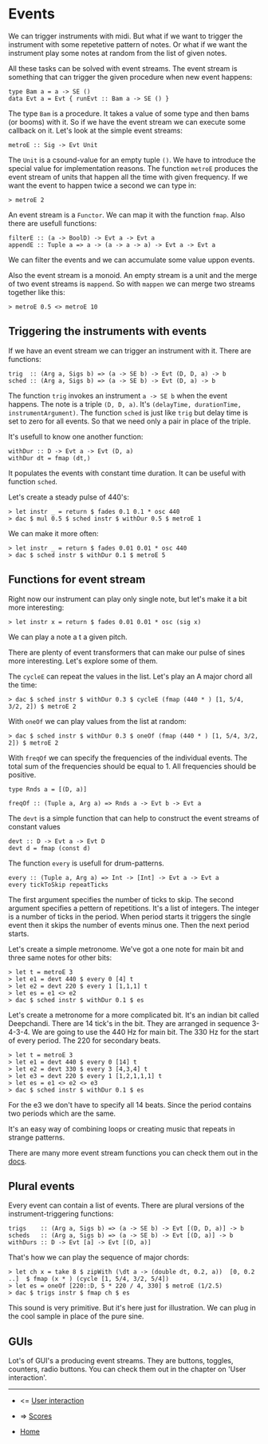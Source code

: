 Events
================================

We can trigger instruments with midi. But what
if we want to trigger the instrument with some repetetive
pattern of notes. Or what if we want the instrument
play some notes at random from the list of given notes.

All these tasks can be solved with event streams.
The event stream is something that can trigger the 
given procedure when new event happens:

~~~
type Bam a = a -> SE ()
data Evt a = Evt { runEvt :: Bam a -> SE () }
~~~

The type `Bam` is a procedure. It takes a value of some type and 
then bams (or booms) with it. So if we have the event stream
we can execute some callback on it. Let's look at the simple event
streams:

~~~
metroE :: Sig -> Evt Unit
~~~

The `Unit` is a csound-value for an empty tuple `()`. 
We have to introduce the special value for implementation reasons.
The function `metroE`  produces the event stream of units
that happen all the time with given frequency. If we want the 
event to happen twice a second we can type in:

~~~
> metroE 2 
~~~


An event stream is a `Functor`. We can map it with the function `fmap`.
Also there are usefull functions:

~~~
filterE :: (a -> BoolD) -> Evt a -> Evt a
appendE :: Tuple a => a -> (a -> a -> a) -> Evt a -> Evt a
~~~

We can filter the events and we can accumulate some value uppon events.

Also the event stream is a monoid. An empty stream is a unit and
the merge of two event streams is `mappend`. So with `mappen` we
can merge two streams together like this:

~~~
> metroE 0.5 <> metroE 10
~~~


Triggering the instruments with events
-------------------------------------------------------------

If we have an event stream we can trigger an instrument with it.
There are functions:

~~~
trig  :: (Arg a, Sigs b) => (a -> SE b) -> Evt (D, D, a) -> b
sched :: (Arg a, Sigs b) => (a -> SE b) -> Evt (D, a) -> b
~~~
The function `trig` invokes an instrument `a -> SE b` when 
the event happens. The note is a triple `(D, D, a)`. It's
`(delayTime, durationTime, instrumentArgument)`. The function 
`sched` is just like `trig` but delay time is set to zero
for all events. So that we need only a pair in place of the triple.

It's usefull to know one another function:

~~~
withDur :: D -> Evt a -> Evt (D, a)
withDur dt = fmap (dt,)
~~~

It populates the events with constant time duration.
It can be useful with function `sched`.

Let's create a steady pulse of 440's:

~~~
> let instr _ = return $ fades 0.1 0.1 * osc 440
> dac $ mul 0.5 $ sched instr $ withDur 0.5 $ metroE 1
~~~

We can make it more often:

~~~
> let instr _ = return $ fades 0.01 0.01 * osc 440
> dac $ sched instr $ withDur 0.1 $ metroE 5
~~~

Functions for event stream
--------------------------------------------------------

Right now our instrument can play only single note,
but let's make it a bit more interesting:

~~~
> let instr x = return $ fades 0.01 0.01 * osc (sig x)
~~~

We can play a  note a t a given pitch.

There are plenty of event transformers that can make 
our pulse of sines more interesting. Let's explore
some of them.

The `cycleE` can repeat the values in the list.
Let's play an A major chord all the time:

~~~
> dac $ sched instr $ withDur 0.3 $ cycleE (fmap (440 * ) [1, 5/4, 3/2, 2]) $ metroE 2
~~~

With `oneOf` we can play values from the list at random:

~~~
> dac $ sched instr $ withDur 0.3 $ oneOf (fmap (440 * ) [1, 5/4, 3/2, 2]) $ metroE 2
~~~

With `freqOf` we can specify the frequencies of the individual events.
The total sum of the frequencies should be equal to 1. All frequencies
should be positive.

~~~
type Rnds a = [(D, a)]

freqOf :: (Tuple a, Arg a) => Rnds a -> Evt b -> Evt a
~~~

The `devt` is a simple function that can help to construct
the event streams of constant values
 
~~~ 
devt :: D -> Evt a -> Evt D
devt d = fmap (const d)
~~~

The function `every` is usefull for drum-patterns.

~~~
every :: (Tuple a, Arg a) => Int -> [Int] -> Evt a -> Evt a
every tickToSkip repeatTicks
~~~

The first argument specifies the number of ticks to skip.
The second argument specifies a pettern of repetitions.
It's a list of integers. The integer is a number of ticks
in the period. When period starts it triggers the single event
then it skips the number of events minus one. Then the next period starts.

Let's create a simple metronome. We've got a one note for main bit
and three same notes for other bits:

~~~
> let t = metroE 3
> let e1 = devt 440 $ every 0 [4] t
> let e2 = devt 220 $ every 1 [1,1,1] t
> let es = e1 <> e2
> dac $ sched instr $ withDur 0.1 $ es
~~~

Let's create a metronome for a more complicated bit.
It's an indian bit called Deepchandi. There are 14 tick's
in the bit. They are arranged in sequence 3-4-3-4. 
We are going to use the 440 Hz for main bit. The 330 Hz for
the start of every period. The 220 for secondary beats.

~~~
> let t = metroE 3
> let e1 = devt 440 $ every 0 [14] t
> let e2 = devt 330 $ every 3 [4,3,4] t
> let e3 = devt 220 $ every 1 [1,2,1,1,1] t
> let es = e1 <> e2 <> e3
> dac $ sched instr $ withDur 0.1 $ es
~~~

For the e3 we don't have to specify all 14 beats. Since
the period contains two periods which are the same.

It's an easy way of combining loops or creating music
that repeats in strange patterns.


There are many more event stream functions you can 
check them out in the 
[docs](http://hackage.haskell.org/package/csound-expression-3.3.2/docs/Csound-Control-Evt.html).


Plural events
----------------------------------------

Every event can contain a list of events. There are
plural versions of the instrument-triggering functions:

~~~
trigs    :: (Arg a, Sigs b) => (a -> SE b) -> Evt [(D, D, a)] -> b
scheds   :: (Arg a, Sigs b) => (a -> SE b) -> Evt [(D, a)] -> b
withDurs :: D -> Evt [a] -> Evt [(D, a)]
~~~

That's how we can play the sequence of major chords:

~~~
> let ch x = take 8 $ zipWith (\dt a -> (double dt, 0.2, a))  [0, 0.2 ..]  $ fmap (x * ) (cycle [1, 5/4, 3/2, 5/4])
> let es = oneOf [220::D, 5 * 220 / 4, 330] $ metroE (1/2.5)
> dac $ trigs instr $ fmap ch $ es
~~~
This sound is very primitive. But it's here just for illustration.
We can plug in the cool sample in place of the pure sine.


GUIs
-------------------------------------------

Lot's of GUI's a producing event streams. They are buttons, toggles, counters, radio buttons.
You can check them out in the chapter on 'User interaction'.


----------------------------------------------------

* <= [User interaction](https://github.com/anton-k/csound-expression/blob/master/tutorial/chapters/UserInteractionTutorial.md)

* => [Scores](https://github.com/anton-k/csound-expression/blob/master/tutorial/chapters/ScoresTutorial.md)

* [Home](https://github.com/anton-k/csound-expression/blob/master/tutorial/Index.md)
